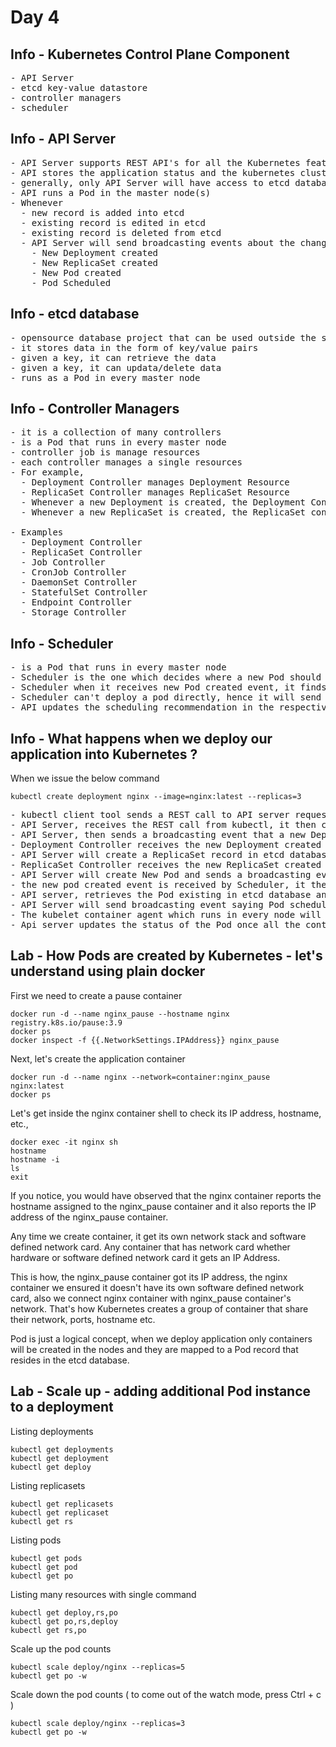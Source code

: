 # Day 4

## Info - Kubernetes Control Plane Component
<pre>
- API Server
- etcd key-value datastore
- controller managers
- scheduler
</pre>

## Info - API Server
<pre>
- API Server supports REST API's for all the Kubernetes features
- API stores the application status and the kubernetes cluster status into the etcd database
- generally, only API Server will have access to etcd database
- API runs a Pod in the master node(s)
- Whenever  
  - new record is added into etcd
  - existing record is edited in etcd
  - existing record is deleted from etcd
  - API Server will send broadcasting events about the change in etcd
    - New Deployment created
    - New ReplicaSet created
    - New Pod created
    - Pod Scheduled
</pre> 

## Info - etcd database
<pre>
- opensource database project that can be used outside the scope of Kubernetes/Openshift
- it stores data in the form of key/value pairs
- given a key, it can retrieve the data
- given a key, it can updata/delete data
- runs as a Pod in every master node
</pre>  

## Info - Controller Managers
<pre>
- it is a collection of many controllers
- is a Pod that runs in every master node
- controller job is manage resources
- each controller manages a single resources
- For example, 
  - Deployment Controller manages Deployment Resource
  - ReplicaSet Controller manages ReplicaSet Resource
  - Whenever a new Deployment is created, the Deployment Controller will recive an event from API Server, based on that event, it will create a ReplicaSet to manage the Pod
  - Whenever a new ReplicaSet is created, the ReplicaSet controller will receive an event from API Server, based on that event, it will create Pods

- Examples
  - Deployment Controller
  - ReplicaSet Controller
  - Job Controller
  - CronJob Controller
  - DaemonSet Controller
  - StatefulSet Controller
  - Endpoint Controller
  - Storage Controller
</pre>  

## Info - Scheduler
<pre>
- is a Pod that runs in every master node
- Scheduler is the one which decides where a new Pod should be deployed
- Scheduler when it receives new Pod created event, it finds a healthy node where the new Pod can be deployment
- Scheduler can't deploy a pod directly, hence it will send its scheduling recommendations to the API server via a REST call
- API updates the scheduling recommendation in the respective Pod record stored in the etcd database
</pre>

## Info - What happens when we deploy our application into Kubernetes ?
When we issue the below command
```
kubectl create deployment nginx --image=nginx:latest --replicas=3
```

<pre>
- kubectl client tool sends a REST call to API server requesting for new Deployment by name nginx to be created
- API Server, receives the REST call from kubectl, it then creates a nginx deployment record in etcd datastore
- API Server, then sends a broadcasting event that a new Deployment is created
- Deployment Controller receives the new Deployment created event, it then sends a REST call to API Server requesting it to create a ReplicaSet for the nginx deployment
- API Server will create a ReplicaSet record in etcd database and sends a broadcasting event like New ReplicaSet created
- ReplicaSet Controller receives the new ReplicaSet created event, it then makes REST calls to API server to create New Pod entries 
- API Server will create New Pod and sends a broadcasting event for each Pod it has created in etcd database
- the new pod created event is received by Scheduler, it then sends it scheduling recommendation on where each Pod can run to the API server via REST call
- API server, retrieves the Pod existing in etcd database and it updates the scheduling recommendation it received from Scheduler
- API Server will send broadcasting event saying Pod scheduled to node so and so
- The kubelet container agent which runs in every node will receive the event from API Server, it then downloads the container image and creates container with that image and reports the status back to API server via REST call
- Api server updates the status of the Pod once all the container that are part of the Pod are in running status
</pre>

## Lab - How Pods are created by Kubernetes - let's understand using plain docker

First we need to create a pause container
```
docker run -d --name nginx_pause --hostname nginx registry.k8s.io/pause:3.9
docker ps
docker inspect -f {{.NetworkSettings.IPAddress}} nginx_pause
```

Next, let's create the application container
```
docker run -d --name nginx --network=container:nginx_pause nginx:latest
docker ps
```

Let's get inside the nginx container shell to check its IP address, hostname, etc.,
```
docker exec -it nginx sh
hostname
hostname -i
ls
exit
```

If you notice, you would have observed that the nginx container reports the hostname assigned to the nginx_pause container and it also reports the IP address of the nginx_pause container.  

Any time we create container, it get its own network stack and software defined network card.  Any container that has network card whether hardware or software defined network card it gets an IP Address.

This is how, the nginx_pause container got its IP address, the nginx container we ensured it doesn't have its own software defined network card, also we connect nginx container with nginx_pause container's network. That's how Kubernetes creates a group of container that share their network, ports, hostname etc.

Pod is just a logical concept, when we deploy application only containers will be created in the nodes and they are mapped to a Pod record that resides in the etcd database.

## Lab - Scale up - adding additional Pod instance to a deployment

Listing deployments
```
kubectl get deployments
kubectl get deployment
kubectl get deploy
```

Listing replicasets
```
kubectl get replicasets
kubectl get replicaset
kubectl get rs
```

Listing pods
```
kubectl get pods
kubectl get pod
kubectl get po
```
Listing many resources with single command
```
kubectl get deploy,rs,po
kubectl get po,rs,deploy
kubectl get rs,po
```

Scale up the pod counts
```
kubectl scale deploy/nginx --replicas=5
kubectl get po -w
```

Scale down the pod counts ( to come out of the watch mode, press Ctrl + c )
```
kubectl scale deploy/nginx --replicas=3
kubectl get po -w
```
